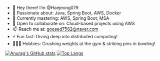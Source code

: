 - 👋 Hey there! I’m @Haejeong079
- 🚀 Passionate about: Java, Spring Boot, AWS, Docker  
- 🌱 Currently mastering: AWS, Spring Boot, MSA  
- 🤝 Open to collaborate on: Cloud-based projects using AWS  
- 📫 Reach me at: goesed7582@naver.com  
- ⚡ Fun fact: Diving deep into distributed computing!  
- 🏋️‍♂️🎳 Hobbies: Crushing weights at the gym & striking pins in bowling!  


[![Anurag's GitHub stats](https://github-readme-stats.vercel.app/api?username=Haejeong079)](https://github.com/anuraghazra/github-readme-stats)
[![Top Langs](https://github-readme-stats.vercel.app/api/top-langs/?username=Haejeong079&langs_count=10&layout=compact&theme=dark)](https://github.com/Haejeong079)﻿
<!---
Haejeong079/Haejeong079 is a ✨ special ✨ repository because its `README.md` (this file) appears on your GitHub profile.
You can click the Preview link to take a look at your changes.
--->


